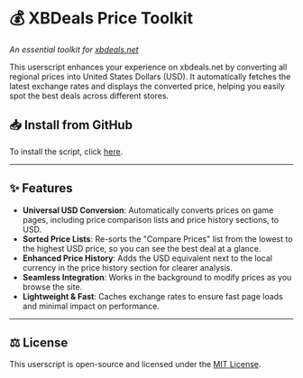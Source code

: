 # 💰 XBDeals Price Toolkit

*An essential toolkit for [xbdeals.net](https://xbdeals.net)*

This userscript enhances your experience on xbdeals.net by converting all regional prices into United States Dollars (USD). It automatically fetches the latest exchange rates and displays the converted price, helping you easily spot the best deals across different stores.

## 📥 Install from GitHub

To install the script, click [here](https://raw.githubusercontent.com/sinazadeh/userscripts/refs/heads/main/XBDeals_Price_Toolkit.user.js).

---

## ✨ Features

-   **Universal USD Conversion**: Automatically converts prices on game pages, including price comparison lists and price history sections, to USD.
-   **Sorted Price Lists**: Re-sorts the "Compare Prices" list from the lowest to the highest USD price, so you can see the best deal at a glance.
-   **Enhanced Price History**: Adds the USD equivalent next to the local currency in the price history section for clearer analysis.
-   **Seamless Integration**: Works in the background to modify prices as you browse the site.
-   **Lightweight & Fast**: Caches exchange rates to ensure fast page loads and minimal impact on performance.

---

## ⚖️ License

This userscript is open-source and licensed under the [MIT License](https://opensource.org/licenses/MIT).
